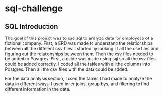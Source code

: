 # sql-challenge
## SQL Introduction

The goal of this project was to use sql to analyze data for employees of a fictional company. First, a ERD was made to understand the relationships between all the different csv files. I started by looking at all the csv files and figuring out the relationships between them. Then the csv files needed to be added to Postgres. First, a guide was made using sql so all the csv files could be added correctly. I coded all the tables with all the columns into Postgres. Then all the csv files with the data could be added. 

For the data analysis section, I used the tables I had made to analyze the data in different ways. I used inner joins, group bys, and filtering to find different information in the data. 
